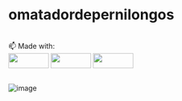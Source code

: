 # omatadordepernilongos
<div style="display: inline_block"><br>
      📫 Made with: </a><br>
      <img align="center" height="30" width="80" src="https://img.shields.io/badge/HTML5-E34F26?style=for-the-badge&logo=html5&logoColor=white">
      <img align="center" height="30" width="80" src="https://img.shields.io/badge/JavaScript-F7DF1E?style=for-the-badge&logo=javascript&logoColor=black">
      <img align="center" height="30" width="80" src="https://img.shields.io/badge/Bootstrap-563D7C?style=for-the-badge&logo=bootstrap&logoColor=white">
  </div> <br>
  
  ![image](https://user-images.githubusercontent.com/119822059/210282372-82637873-909c-445c-92da-a778ed06b6fe.png)
